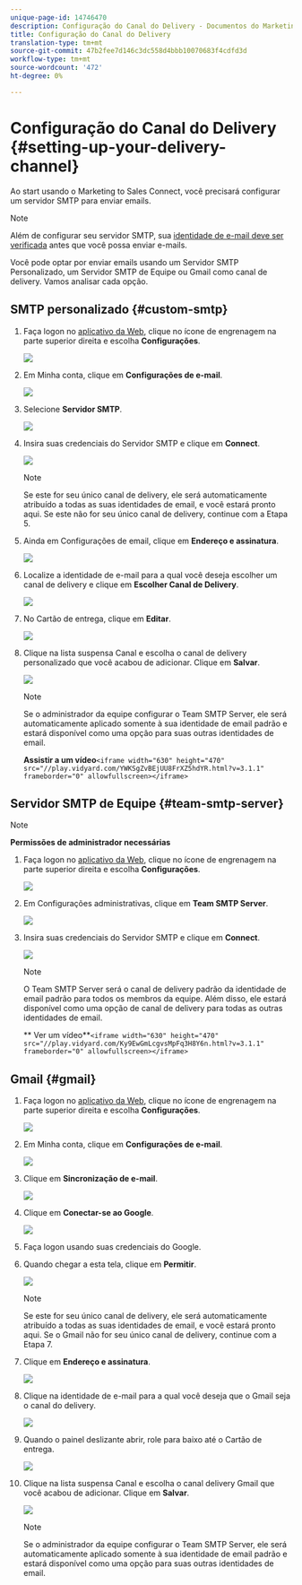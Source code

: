 ```yaml
---
unique-page-id: 14746470
description: Configuração do Canal do Delivery - Documentos do Marketing - Documentação do produto
title: Configuração do Canal do Delivery
translation-type: tm+mt
source-git-commit: 47b2fee7d146c3dc558d4bbb10070683f4cdfd3d
workflow-type: tm+mt
source-wordcount: '472'
ht-degree: 0%

---
```



# Configuração do Canal do Delivery {#setting-up-your-delivery-channel}

Ao start usando o Marketing to Sales Connect, você precisará configurar um servidor SMTP para enviar emails.

>[!NOTE]
>
>Além de configurar seu servidor SMTP, sua [identidade de e-mail deve ser verificada](http://docs.marketo.com/x/ewPh) antes que você possa enviar e-mails.

Você pode optar por enviar emails usando um Servidor SMTP Personalizado, um Servidor SMTP de Equipe ou Gmail como canal de delivery. Vamos analisar cada opção.

## SMTP personalizado {#custom-smtp}

1. Faça logon no [aplicativo da Web](http://toutapp.com/login), clique no ícone de engrenagem na parte superior direita e escolha **Configurações**.

   ![](assets/one.png)

1. Em Minha conta, clique em **Configurações de e-mail**.

   ![](assets/two.png)

1. Selecione **Servidor SMTP**.

   ![](assets/three.png)

1. Insira suas credenciais do Servidor SMTP e clique em **Connect**.

   ![](assets/four.png)

   >[!NOTE]
   >
   >Se este for seu único canal de delivery, ele será automaticamente atribuído a todas as suas identidades de email, e você estará pronto aqui. Se este não for seu único canal de delivery, continue com a Etapa 5.

1. Ainda em Configurações de email, clique em **Endereço e assinatura**.

   ![](assets/five.png)

1. Localize a identidade de e-mail para a qual você deseja escolher um canal de delivery e clique em **Escolher Canal de Delivery**.

   ![](assets/six.png)

1. No Cartão de entrega, clique em **Editar**.

   ![](assets/seven-new.png)

1. Clique na lista suspensa Canal e escolha o canal de delivery personalizado que você acabou de adicionar. Clique em **Salvar**.

   ![](assets/eight-new.png)

   >[!NOTE]
   >
   >Se o administrador da equipe configurar o Team SMTP Server, ele será automaticamente aplicado somente à sua identidade de email padrão e estará disponível como uma opção para suas outras identidades de email.

   **Assistir a um vídeo**`<iframe width="630" height="470" src="//play.vidyard.com/YWKSgZvBEjUU8FrXZ5hdYR.html?v=3.1.1" frameborder="0" allowfullscreen></iframe>`

## Servidor SMTP de Equipe {#team-smtp-server}

>[!NOTE]
>
>**Permissões de administrador necessárias**

1. Faça logon no [aplicativo da Web](http://toutapp.com/login), clique no ícone de engrenagem na parte superior direita e escolha **Configurações**.

   ![](assets/nine.png)

1. Em Configurações administrativas, clique em **Team SMTP Server**.

   ![](assets/ten.png)

1. Insira suas credenciais do Servidor SMTP e clique em **Connect**.

   ![](assets/eleven.png)

   >[!NOTE]
   >
   >O Team SMTP Server será o canal de delivery padrão da identidade de email padrão para todos os membros da equipe. Além disso, ele estará disponível como uma opção de canal de delivery para todas as outras identidades de email.

   ** Ver um vídeo**`<iframe width="630" height="470" src="//play.vidyard.com/Ky9EwGmLcgvsMpFq3H8Y6n.html?v=3.1.1" frameborder="0" allowfullscreen></iframe>`

## Gmail {#gmail}

1. Faça logon no [aplicativo da Web](http://toutapp.com/login), clique no ícone de engrenagem na parte superior direita e escolha **Configurações**.

   ![](assets/twelve.png)

1. Em Minha conta, clique em **Configurações de e-mail**.

   ![](assets/thirteen.png)

1. Clique em **Sincronização de e-mail**.

   ![](assets/fourteen.png)

1. Clique em **Conectar-se ao Google**.

   ![](assets/fifteen.png)

1. Faça logon usando suas credenciais do Google.
1. Quando chegar a esta tela, clique em **Permitir**.

   ![](assets/sixteen.png)

   >[!NOTE]
   >
   >Se este for seu único canal de delivery, ele será automaticamente atribuído a todas as suas identidades de email, e você estará pronto aqui. Se o Gmail não for seu único canal de delivery, continue com a Etapa 7.

1. Clique em **Endereço e assinatura**.

   ![](assets/seventeen.png)

1. Clique na identidade de e-mail para a qual você deseja que o Gmail seja o canal do delivery.

   ![](assets/eighteen.png)

1. Quando o painel deslizante abrir, role para baixo até o Cartão de entrega.

   ![](assets/nineteen.png)

1. Clique na lista suspensa Canal e escolha o canal delivery Gmail que você acabou de adicionar. Clique em **Salvar**.

   ![](assets/twenty.png)

   >[!NOTE]
   >
   >Se o administrador da equipe configurar o Team SMTP Server, ele será automaticamente aplicado somente à sua identidade de email padrão e estará disponível como uma opção para suas outras identidades de email.

